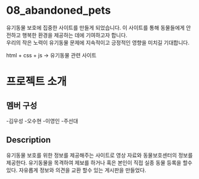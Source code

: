# 08_abandoned_pets
유기동물 보호에 집중한 사이트를 만들게 되었습니다. 이 사이트를 통해 동물들에게 안전하고 행복한 환경을 제공하는 데에 기여하고자 합니다.   
우리의 작은 노력이 유기동물 문제에 지속적이고 긍정적인 영향을 미치길 기대합니다.

html + css + js -> 유기동물 관련 사이트

# 프로젝트 소개

## 멤버 구성
-김우성
-오수현
-이영인
-주선대

## Description

유기동물 보호를 위한 정보를 제공해주는 사이트로 영상 자료와 동물보호센터의
정보를 제공한다. 유기동물을 목격하여 제보를 하거나 혹은 본인이 직접
실종 동물 등록을 할수 있다. 자유롭게 정보와 의견을 교환 할수 있는 게시판을
만들었다.
